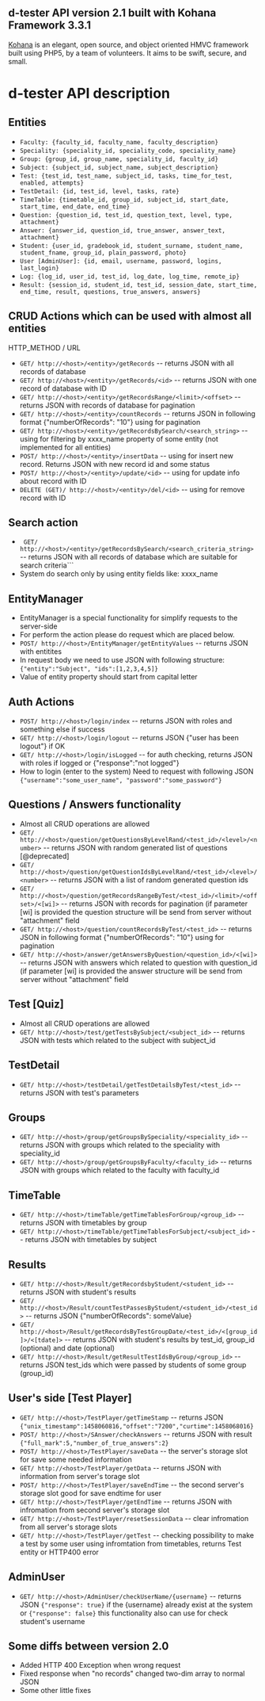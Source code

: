 d-tester API version 2.1 built with Kohana Framework 3.3.1
----------

[Kohana](http://kohanaframework.org/) is an elegant, open source, and object oriented HMVC framework built using PHP5, by a team of volunteers. It aims to be swift, secure, and small.

# d-tester API description
## Entities
 * ```Faculty: {faculty_id, faculty_name, faculty_description}```
 * ```Speciality: {speciality_id, speciality_code, speciality_name}```
 * ```Group: {group_id, group_name, speciality_id, faculty_id}```
 * ```Subject: {subject_id, subject_name, subject_description}```
 * ```Test: {test_id, test_name, subject_id, tasks, time_for_test, enabled, attempts}```
 * ```TestDetail: {id, test_id, level, tasks, rate}```
 * ```TimeTable: {timetable_id, group_id, subject_id, start_date, start_time, end_date, end_time}```
 * ```Question: {question_id, test_id, question_text, level, type, attachment}```
 * ```Answer: {answer_id, question_id, true_answer, answer_text, attachment}```
 * ```Student: {user_id, gradebook_id, student_surname, student_name, student_fname, group_id, plain_password, photo}```
 * ```User [AdminUser]: {id, email, username, password, logins, last_login}```
 * ```Log: {log_id, user_id, test_id, log_date, log_time, remote_ip}```
 * ```Result: {session_id, student_id, test_id, session_date, start_time, end_time, result, questions, true_answers, answers}```

## CRUD Actions which can be used with almost all entities
   HTTP_METHOD / URL

 * ```GET/ http://<host>/<entity>/getRecords``` -- returns JSON with all records of database
 * ```GET/ http://<host>/<entity>/getRecords/<id>``` -- returns JSON with one record of database with ID
 * ```GET/ http://<host>/<entity>/getRecordsRange/<limit>/<offset>``` -- returns JSON with records of database for pagination
 * ```GET/ http://<host>/<entity>/countRecords``` -- returns JSON in following format {"numberOfRecords": "10"} using for pagination
 * ```GET/ http://<host>/<entity>/getRecordsBySearch/<search_string>``` -- using for filtering by xxxx_name property of some entity (not implemented for all entities)
 * ```POST/ http://<host>/<entity>/insertData``` -- using for insert new record. Returns JSON with new record id and some status
 * ```POST/ http://<host>/<entity>/update/<id>``` -- using for update info about record with ID
 * ```DELETE (GET)/ http://<host>/<entity>/del/<id>``` -- using for remove record with ID

## Search action
 * ``` GET/ http://<host>/<entity>/getRecordsBySearch/<search_criteria_string>``` -- returns JSON with all records of database which are suitable for search criteria```
 * System do search only by using entity fields like: xxxx_name 

## EntityManager
 * EntityManager is a special functionality for simplify requests to the server-side
 * For perform the action please do request which are placed below.
 * ```POST/ http://<host>/EntityManager/getEntityValues``` -- returns JSON with entitites
 * In request body we need to use JSON with following structure: ```{"entity":"Subject", "ids":[1,2,3,4,5]}```
 * Value of entity property should start from capital letter
 
## Auth Actions
 * ```POST/ http://<host>/login/index``` -- returns JSON with roles and something else if success
 * ```GET/ http://<host>/login/logout``` -- returns JSON {"user has been logout"} if OK
 * ```GET/ http://<host>/login/isLogged``` -- for auth checking, returns JSON with roles if logged or {"response":"not logged"}
 * How to login (enter to the system)
   Need to request with following JSON ```{"username":"some_user_name", "password":"some_password"}```

## Questions / Answers functionality
 * Almost all CRUD operations are allowed
 * ```GET/ http://<host>/question/getQuestionsByLevelRand/<test_id>/<level>/<number>``` -- returns JSON with random generated list of questions [@deprecated]
 * ```GET/ http://<host>/question/getQuestionIdsByLevelRand/<test_id>/<level>/<number>``` -- returns JSON with a list of random generated question ids
 * ```GET/ http://<host>/question/getRecordsRangeByTest/<test_id>/<limit>/<offset>/<[wi]>``` -- returns JSON with records for pagination 
      (if parameter [wi] is provided the question structure will be send from server without "attachment" field
 * ```GET/ http://<host>/question/countRecordsByTest/<test_id>``` -- returns JSON in following format {"numberOfRecords": "10"} using for pagination
 * ```GET/ http://<host>/answer/getAnswersByQuestion/<question_id>/<[wi]>``` -- returns JSON with answers which related to question with question_id
      (if parameter [wi] is provided the answer structure will be send from server without "attachment" field

## Test [Quiz]
 * Almost all CRUD operations are allowed
 * ```GET/ http://<host>/test/getTestsBySubject/<subject_id>``` -- returns JSON with tests which related to the subject with subject_id

## TestDetail
 * ```GET/ http://<host>/testDetail/getTestDetailsByTest/<test_id>``` -- returns JSON with test's parameters 
 
## Groups
 * ```GET/ http://<host>/group/getGroupsBySpeciality/<speciality_id>``` -- returns JSON with groups which related to the speciality with speciality_id      
 * ```GET/ http://<host>/group/getGroupsByFaculty/<faculty_id>``` -- returns JSON with groups which related to the faculty with faculty_id

## TimeTable
 * ```GET/ http://<host>/timeTable/getTimeTablesForGroup/<group_id>``` -- returns JSON with timetables by group 
 * ```GET/ http://<host>/timeTable/getTimeTablesForSubject/<subject_id>``` -- returns JSON with timetables by subject

## Results
 * ```GET/ http://<host>/Result/getRecordsbyStudent/<student_id>``` -- returns JSON with student's results
 * ```GET/ http://<host>/Result/countTestPassesByStudent/<student_id>/<test_id>``` -- returns JSON {"numberOfRecords": someValue}
 * ```GET/ http://<host>/Result/getRecordsByTestGroupDate/<test_id>/<[group_id]>/<[tdate]>``` -- returns JSON with student's results by test_id, group_id (optional) and date (optional)
 * ```GET/ http://<host>/Result/getResultTestIdsByGroup/<group_id>``` -- returns JSON test_ids which were passed by students of some group (group_id)

## User's side [Test Player]
 * ```GET/ http://<host>/TestPlayer/getTimeStamp``` -- returns JSON ```{"unix_timestamp":1458060816,"offset":"7200","curtime":1458068016}```
 * ```POST/ http://<host>/SAnswer/checkAnswers``` -- returns JSON with result ```{"full_mark":5,"number_of_true_answers":2}```
 * ```POST/ http://<host>/TestPlayer/saveData``` -- the server's storage slot for save some needed information
 * ```GET/ http://<host>/TestPlayer/getData``` -- returns JSON with information from server's torage slot
 * ```POST/ http://<host>/TestPlayer/saveEndTime``` -- the second server's storage slot good for save endtime for user
 * ```GET/ http://<host>/TestPlayer/getEndTime``` -- returns JSON with infromation from second server's storage slot
 * ```GET/ http://<host>/TestPlayer/resetSessionData``` -- clear infromation from all server's storage slots
 * ```GET/ http://<host>/TestPlayer/getTest``` -- checking possibility to make a test by some user using infromtation from timetables, returns Test entity or HTTP400 error

## AdminUser
 * ```GET/ http://<host>/AdminUser/checkUserName/{username}``` -- returns JSON ```{"response": true}``` if the {username} already exist at the system or ```{"response": false}```
   this functionality also can use for check student's username

## Some diffs between version 2.0
 * Added HTTP 400 Exception when wrong request
 * Fixed response when "no records" changed two-dim array to normal JSON
 * Some other little fixes
